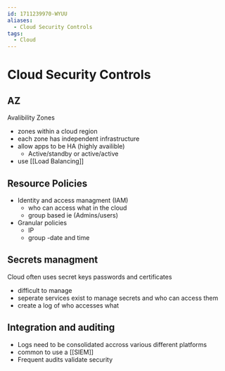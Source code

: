 ```yaml
---
id: 1711239970-WYUU
aliases:
  - Cloud Security Controls
tags:
  - Cloud
---
```


# Cloud Security Controls

## AZ 
Avalibility Zones 
- zones within a cloud region 
- each zone has independent infrastructure 
- allow apps to be HA (highly availible) 
    - Active/standby or active/active 
- use [[Load Balancing]]


## Resource Policies 
- Identity and access managment (IAM) 
    - who can access what in the cloud 
    - group based ie (Admins/users) 
- Granular policies
    - IP 
    - group 
    -date and time 


## Secrets managment 
Cloud often uses secret keys passwords and certificates 
- difficult to manage 
- seperate services exist to manage secrets and who can access them 
- create a log of who accesses what 

## Integration and auditing 
- Logs need to be consolidated accross various different platforms 
- common to use a [[SIEM]]
- Frequent audits validate security 
